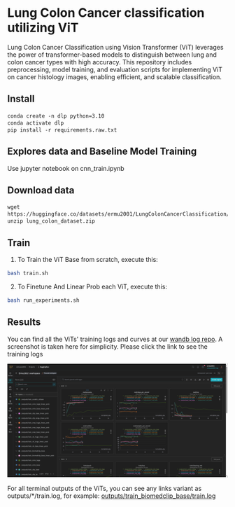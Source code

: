 # Lung Colon Cancer classification utilizing ViT
Lung Colon Cancer Classification using Vision Transformer (ViT) leverages the power of transformer-based models to distinguish between lung and colon cancer types with high accuracy. This repository includes preprocessing, model training, and evaluation scripts for implementing ViT on cancer histology images, enabling efficient, and scalable classification.

## Install
```
conda create -n dlp python=3.10
conda activate dlp
pip install -r requirements.raw.txt
```

## Explores data and Baseline Model Training
Use jupyter notebook on cnn_train.ipynb

## Download data
```
wget https://huggingface.co/datasets/ermu2001/LungColonCancerClassification/resolve/main/lung_colon_dataset.zip
unzip lung_colon_dataset.zip
```

## Train

1. To Train the ViT Base from scratch, execute this:
```bash
bash train.sh
```

2. To Finetune And Linear Prob each ViT, execute this:
```bash
bash run_experiments.sh
```

## Results

You can find all the ViTs' training logs and curves at our [wandb log repo](https://wandb.ai/ermuzzz2001/huggingface). A screenshot is taken here for simplicity. Please click the link to see the training logs

![logs](assets/logs.png)

For all terminal outputs of the ViTs, you can see any links variant as outputs/*/train.log, for example: [outputs/train_biomedclip_base/train.log](outputs/train_biomedclip_base/train.log)
